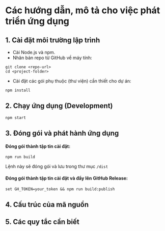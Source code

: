 # Các hướng dẫn, mô tả cho việc phát triển ứng dụng

## 1. Cài đặt môi trường lập trình

- Cài Node.js và npm.
- Nhân bản repo từ GitHub về máy tính:

```
git clone <repo-url>
cd <project-folder>
```

- Cài đặt các gói phụ thuộc (thư viện) cần thiết cho dự án:

```
npm install
```

## 2. Chạy ứng dụng (Development)

```
npm start
```

## 3. Đóng gói và phát hành ứng dụng

#### Đóng gói thành tập tin cài đặt:
```
npm run build
```

Lệnh này sẽ đóng gói và lưu trong thư mục `/dist`

#### Đóng gói thành tập tin cài đặt và đẩy lên GitHub Release:
```
set GH_TOKEN=your_token && npm run build:publish
```

## 4. Cấu trúc của mã nguồn

## 5. Các quy tắc cần biết